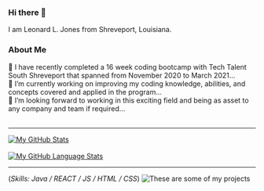 ### Hi there 👋 
 I am Leonard L. Jones from Shreveport, Louisiana. 
  ### About Me
  
🔭 I have recently completed a 16 week coding bootcamp with Tech Talent South Shreveport that spanned from November 2020 to March 2021...
<br>
🌱 I’m currently working on improving my coding knowledge, abilities, and concepts covered and applied in the program...
<br>
👯 I’m looking forward to working in this exciting field and being as asset to any company and team if required...
<br>
<br>
<hr>


[![My GitHub Stats](https://github-readme-stats.vercel.app/api/?username=LLJ3288&count_private=true&theme=tokyonight&showicons=true)]()
<br>
<br>
[![My GitHub Language Stats](https://github-readme-stats.vercel.app/api/top-langs/?username=LLJ3288&langs_count=5&theme=tokyonight)]()
<br>
<hr>



<!--
**LLJ3288/LLJ3288** is a ✨ _special_ ✨ repository because its `README.md` (this file) appears on your GitHub profile.

Here are some ideas to get you started:

- 🔭 I have recently completed a 16 week coding bootcamp with Tech Talent South Shreveport that spanned from November 2020 to March 2021... 
- 🌱 I’m currently working on improving my coding knowledge, abilities, and concepts covered and applied in the program...
- 👯 I’m looking forward to working in this exciting field and being as asset to any company and team if required...
- 📫 How to reach me: ...

- ⚡ Fun fact: ...
-->

(*Skills: Java / REACT / JS / HTML / CSS*)
![These are some of my projects](https://arturssmirnovs.github.io/github-profile-readme-generator/images/banner.png)







